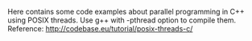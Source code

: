 Here contains some code examples about parallel programming in C++ using POSIX threads.
Use g++ with -pthread option to compile them.
Reference: http://codebase.eu/tutorial/posix-threads-c/
